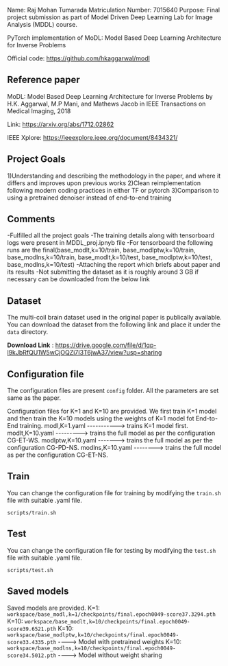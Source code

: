 Name: Raj Mohan Tumarada
Matriculation Number: 7015640
Purpose: Final project submission as part of Model Driven Deep Learning Lab for Image Analysis (MDDL) course.



PyTorch implementation of MoDL: Model Based Deep Learning Architecture for Inverse Problems 

Official code: https://github.com/hkaggarwal/modl



## Reference paper

MoDL: Model Based Deep Learning Architecture for Inverse Problems  by H.K. Aggarwal, M.P Mani, and Mathews Jacob in IEEE Transactions on Medical Imaging,  2018 

Link: https://arxiv.org/abs/1712.02862

IEEE Xplore: https://ieeexplore.ieee.org/document/8434321/


## Project Goals
1)Understanding and describing the methodology in the paper, and where it differs and improves upon previous works
2)Clean reimplementation following modern coding practices in either TF or pytorch
3)Comparison to using a pretrained denoiser instead of end-to-end training

## Comments 
-Fulfilled all the project goals
-The training details along with tensorboard logs were present in  MDDL_proj.ipnyb file 
-For tensorboard the following runs are the final(base_modlt,k=10/train, base_modlptw,k=10/train, base_modlns,k=10/train, base_modlt,k=10/test, base_modlptw,k=10/test, base_modlns,k=10/test)
-Attaching the report which briefs about paper and its results
-Not submitting the dataset as it is roughly around 3 GB if necessary can be downloaded from the below link


## Dataset

The multi-coil brain dataset used in the original paper is publically available. You can download the dataset from the following link and place it under the `data` directory.

**Download Link** : https://drive.google.com/file/d/1qp-l9kJbRfQU1W5wCjOQZi7I3T6jwA37/view?usp=sharing


## Configuration file

The configuration files are present `config` folder. All the parameters are set same as the paper.

Configuration files for K=1 and K=10 are provided. We first train K=1 model and then train the K=10 models using the weights of K=1 model fot End-to-End training.
modl,K=1.yaml -----------> trains K=1 model first.
modlt,K=10.yaml ---------> trains the full model as per the configuration CG-ET-WS.
modlptw,K=10.yaml -------> trains the full model as per the configuration CG-PD-NS.
modlns,K=10.yaml --------> trains the full model as per the configuration CG-ET-NS.



## Train

You can change the configuration file for training by modifying the `train.sh` file with suitable .yaml file.

```
scripts/train.sh
```

## Test

You can change the configuration file for testing by modifying the `test.sh` file with suitable .yaml file.

```
scripts/test.sh
```

## Saved models

Saved models are provided.
K=1:  `workspace/base_modl,k=1/checkpoints/final.epoch0049-score37.3294.pth`
K=10: `workspace/base_modlt,k=10/checkpoints/final.epoch0049-score39.6521.pth`
K=10: `workspace/base_modlptw,k=10/checkpoints/final.epoch0049-score33.4335.pth`  ----> Model with pretrained weights
K=10: `workspace/base_modlns,k=10/checkpoints/final.epoch0049-score34.5012.pth`   ----> Model without weight sharing

